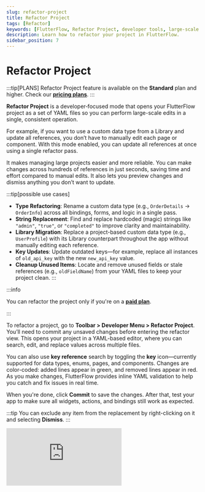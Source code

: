 ```yaml
---
slug: refactor-project
title: Refactor Project
tags: [Refactor]
keywords: [FlutterFlow, Refactor Project, developer tools, large-scale edits, rename , key reference search, developer menu]
description: Learn how to refactor your project in FlutterFlow.
sidebar_position: 7
---
```


# Refactor Project

:::tip[PLANS]
Refactor Project feature is available on the **Standard** plan and higher. Check our [**pricing plans**](https://flutterflow.io/pricing).
:::

**Refactor Project** is a developer‑focused mode that opens your FlutterFlow project as a set of YAML files so you can perform large-scale edits in a single, consistent operation.

For example, if you want to use a custom data type from a Library and update all references, you don’t have to manually edit each page or component. With this mode enabled, you can update all references at once using a single refactor pass.

It makes managing large projects easier and more reliable. You can make changes across hundreds of references in just seconds, saving time and effort compared to manual edits. It also lets you preview changes and dismiss anything you don’t want to update.

:::tip[possible use cases]
- **Type Refactoring**: Rename a custom data type (e.g., `OrderDetails` → `OrderInfo`) across all bindings, forms, and logic in a single pass.
- **String Replacement**: Find and replace hardcoded (magic) strings like `"admin"`, `"true"`, or `"completed"` to improve clarity and maintainability.
- **Library Migration**: Replace a project-based custom data type (e.g., `UserProfile`) with its Library counterpart throughout the app without manually editing each reference.
- **Key Updates**: Update outdated keys—for example, replace all instances of `old_api_key` with the new `new_api_key` value.
- **Cleanup Unused Items**: Locate and remove unused fields or stale references (e.g., `oldFieldName`) from your YAML files to keep your project clean.
:::

:::info

You can refactor the project only if you're on a [**paid plan**](https://www.flutterflow.io/pricing).

:::

To refactor a project, go to **Toolbar > Developer Menu > Refactor Project**. You’ll need to commit any unsaved changes before entering the refactor view. This opens your project in a YAML-based editor, where you can search, edit, and replace values across multiple files.

You can also use **key reference** search by toggling the **key** icon—currently supported for data types, enums, pages, and components. Changes are color-coded: added lines appear in green, and removed lines appear in red. As you make changes, FlutterFlow provides inline YAML validation to help you catch and fix issues in real time.

When you're done, click **Commit** to save the changes. After that, test your app to make sure all widgets, actions, and bindings still work as expected.

:::tip
You can exclude any item from the replacement by right-clicking on it and selecting **Dismiss**.
:::

<div style={{
    position: 'relative',
    paddingBottom: 'calc(56.67989417989418% + 41px)', // Keeps the aspect ratio and additional padding
    height: 0,
    width: '100%'}}>
    <iframe 
        src="https://demo.arcade.software/Uy4bDoJSGEIJtm4an8G6?embed&show_copy_link=true"
        title=""
        style={{
            position: 'absolute',
            top: 0,
            left: 0,
            width: '100%',
            height: '100%',
            colorScheme: 'light'
        }}
        frameborder="0"
        loading="lazy"
        webkitAllowFullScreen
        mozAllowFullScreen
        allowFullScreen
        allow="clipboard-write">
    </iframe>
</div>
<p></p>
